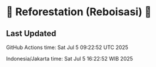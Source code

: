 
# 🌳 Reforestation (Reboisasi) 🌲

## Last Updated

GitHub Actions time: Sat Jul  5 09:22:52 UTC 2025

Indonesia/Jakarta time: Sat Jul  5 16:22:52 WIB 2025
